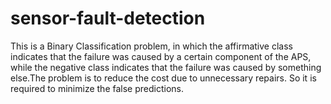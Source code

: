 # sensor-fault-detection
This is a Binary Classification problem, in which the affirmative class indicates that the failure was caused by a certain component of the APS, while the negative class indicates that the failure was caused by something else.The problem is to reduce the cost due to unnecessary repairs. So it is required to minimize the false predictions.
